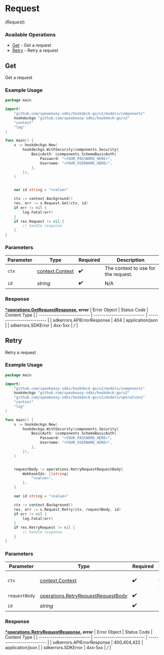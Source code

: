 # Request
(*Request*)

### Available Operations

* [Get](#get) - Get a request
* [Retry](#retry) - Retry a request

## Get

Get a request

### Example Usage

```go
package main

import(
	"github.com/speakeasy-sdks/hookdeck-go/v2/models/components"
	hookdeckgo "github.com/speakeasy-sdks/hookdeck-go/v2"
	"context"
	"log"
)

func main() {
    s := hookdeckgo.New(
        hookdeckgo.WithSecurity(components.Security{
            BasicAuth: &components.SchemeBasicAuth{
                Password: "<YOUR_PASSWORD_HERE>",
                Username: "<YOUR_USERNAME_HERE>",
            },
        }),
    )


    var id string = "<value>"

    ctx := context.Background()
    res, err := s.Request.Get(ctx, id)
    if err != nil {
        log.Fatal(err)
    }
    if res.Request != nil {
        // handle response
    }
}
```

### Parameters

| Parameter                                             | Type                                                  | Required                                              | Description                                           |
| ----------------------------------------------------- | ----------------------------------------------------- | ----------------------------------------------------- | ----------------------------------------------------- |
| `ctx`                                                 | [context.Context](https://pkg.go.dev/context#Context) | :heavy_check_mark:                                    | The context to use for the request.                   |
| `id`                                                  | *string*                                              | :heavy_check_mark:                                    | N/A                                                   |


### Response

**[*operations.GetRequestResponse](../../models/operations/getrequestresponse.md), error**
| Error Object               | Status Code                | Content Type               |
| -------------------------- | -------------------------- | -------------------------- |
| sdkerrors.APIErrorResponse | 404                        | application/json           |
| sdkerrors.SDKError         | 4xx-5xx                    | */*                        |

## Retry

Retry a request

### Example Usage

```go
package main

import(
	"github.com/speakeasy-sdks/hookdeck-go/v2/models/components"
	hookdeckgo "github.com/speakeasy-sdks/hookdeck-go/v2"
	"github.com/speakeasy-sdks/hookdeck-go/v2/models/operations"
	"context"
	"log"
)

func main() {
    s := hookdeckgo.New(
        hookdeckgo.WithSecurity(components.Security{
            BasicAuth: &components.SchemeBasicAuth{
                Password: "<YOUR_PASSWORD_HERE>",
                Username: "<YOUR_USERNAME_HERE>",
            },
        }),
    )


    requestBody := operations.RetryRequestRequestBody{
        WebhookIds: []string{
            "<value>",
        },
    }

    var id string = "<value>"

    ctx := context.Background()
    res, err := s.Request.Retry(ctx, requestBody, id)
    if err != nil {
        log.Fatal(err)
    }
    if res.RetryRequest != nil {
        // handle response
    }
}
```

### Parameters

| Parameter                                                                                | Type                                                                                     | Required                                                                                 | Description                                                                              |
| ---------------------------------------------------------------------------------------- | ---------------------------------------------------------------------------------------- | ---------------------------------------------------------------------------------------- | ---------------------------------------------------------------------------------------- |
| `ctx`                                                                                    | [context.Context](https://pkg.go.dev/context#Context)                                    | :heavy_check_mark:                                                                       | The context to use for the request.                                                      |
| `requestBody`                                                                            | [operations.RetryRequestRequestBody](../../models/operations/retryrequestrequestbody.md) | :heavy_check_mark:                                                                       | N/A                                                                                      |
| `id`                                                                                     | *string*                                                                                 | :heavy_check_mark:                                                                       | N/A                                                                                      |


### Response

**[*operations.RetryRequestResponse](../../models/operations/retryrequestresponse.md), error**
| Error Object               | Status Code                | Content Type               |
| -------------------------- | -------------------------- | -------------------------- |
| sdkerrors.APIErrorResponse | 400,404,422                | application/json           |
| sdkerrors.SDKError         | 4xx-5xx                    | */*                        |
